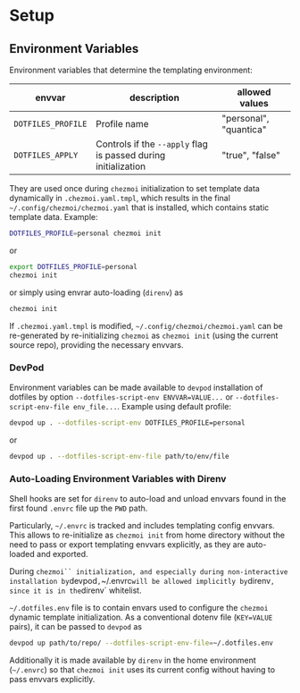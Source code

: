 # Setup

## Environment Variables

Environment variables that determine the templating environment:

| envvar | description | allowed values |
| --------------- | --------------- | --------------- |
| `DOTFILES_PROFILE` | Profile name | "personal", "quantica" |
| `DOTFILES_APPLY` | Controls if the `--apply` flag is passed during initialization | "true", "false" |

They are used once during `chezmoi` initialization to set template data
dynamically in `.chezmoi.yaml.tmpl`, which results in the final
`~/.config/chezmoi/chezmoi.yaml` that is installed, which contains static
template data. Example:

```sh
DOTFILES_PROFILE=personal chezmoi init
```

or

```sh
export DOTFILES_PROFILE=personal
chezmoi init
```

or simply using envrar auto-loading (`direnv`) as

```sh
chezmoi init
```

If `.chezmoi.yaml.tmpl` is modified, `~/.config/chezmoi/chezmoi.yaml` can be
re-generated by re-initializing `chezmoi` as `chezmoi init` (using the current
source repo), providing the necessary envvars.

### DevPod

Environment variables can be made available to `devpod` installation of
dotfiles by option `--dotfiles-script-env ENVVAR=VALUE...` or
`--dotfiles-script-env-file env_file...`. Example using default profile:

```sh
devpod up . --dotfiles-script-env DOTFILES_PROFILE=personal
```

or

```sh
devpod up . --dotfiles-script-env-file path/to/env/file
```

### Auto-Loading Environment Variables with Direnv

Shell hooks are set for `direnv` to auto-load and unload envvars found in the
first found `.envrc` file up the `PWD` path.

Particularly, `~/.envrc` is tracked and includes templating config envvars.
This allows to re-initialize as `chezmoi init` from home directory without the
need to pass or export templating envvars explicitly, as they are auto-loaded
and exported.

During `chezmoi`` initialization, and especially during non-interactive
installation by`devpod`,`~/.envrc` will be allowed implicitly by `direnv`,
since it is in the`direnv` whitelist.

`~/.dotfiles.env` file is to contain envars used to configure the `chezmoi`
dynamic template initialization. As a conventional dotenv file (`KEY=VALUE`
pairs), it can be passed to `devpod` as

```sh
devpod up path/to/repo/ --dotfiles-script-env-file=~/.dotfiles.env
```

Additionally it is made available by `direnv` in the home environment
(`~/.envrc`) so that `chezmoi init` uses its current config without having to
pass envvars explicitly.
